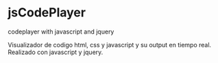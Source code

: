 # jsCodePlayer
codeplayer with javascript and jquery

Visualizador de codigo html, css y javascript y su output en tiempo real.
Realizado con javascript y jquery.
